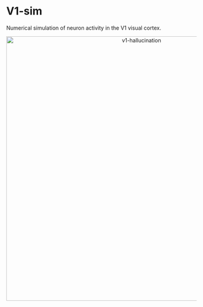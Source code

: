 # V1-sim
Numerical simulation of neuron activity in the V1 visual cortex.
<p align="center">
  <img src = "https://user-images.githubusercontent.com/47685770/233785439-8d47cd96-ebde-490f-8485-ca2a97d2a13e.png" alt="v1-hallucination" width="700">
</p>
